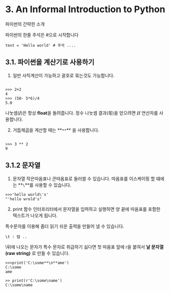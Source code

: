 # 3. An Informal Introduction to Python

파이썬의 간략한 소개

파이썬의 한줄 주석은 #으로 시작합니다

<pre><code>text = 'Hello world' # 주석 ....</code></pre>

## 3.1. 파이썬을 계산기로 사용하기

1. 일반 사칙계산이 가능하고 괄호로 묶는것도 가능합니다.

<pre><code>
>>> 2+2
4
>>> (50- 5*6)/4
5.0
</code></pre>

나눗셈(**/**)은 항상 **float**을 돌려줍니다.
정수 나눗셈 결과(몫)을 얻으려면 **//** 연산자를 사용합니다.

2. 거듭제곱을 계산할 때는 **`**`\*\* 을 사용합니다.

<pre><code>
>>> 3 ** 2
9
</code></pre>

## 3.1.2 문자열

1. 문자열
   작은따옴표나 큰따옴표로 둘러쌀 수 있습니다.
   따옴표를 이스케이핑 할 떄에는 **`\`**를 사용할 수 있습니다.

<pre><code>>>>'hello world\'s'
"'hello wrold's"
</code></pre>

2. print 함수
   인터프리터에서 문자열을 입력하고 실행하면 양 끝에 따옴표를 포함한 텍스트가 나오게 됩니다.

특수문자를 이용해 좀더 읽기 쉬운 출력을 만들어 낼 수 있습니다.

<pre><code>\t : 탭 ..</code></pre>

\뒤에 나오는 문자가 특수 문자로 취급하기 싫다면 첫 따옴표 앞에 r을 붙여서 **날 문자열(raw string)** 로 만들 수 있습니다.

<pre><code>>>>print('C:\some**\n**ame')
C:\some
ame

>> print(r'C:\some\name')
C:\some\name
</code></pre>

